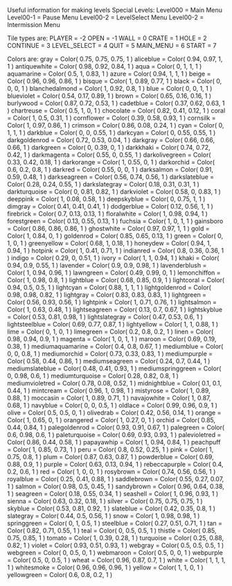 Useful information for making levels
Special Levels:
Level000  = Main Menu
Level00-1 = Pause Menu
Level00-2 = LevelSelect Menu
Level00-2 = Intermission Menu

Tile types are:
    PLAYER          = -2
    OPEN            = -1
    WALL            = 0
    CRATE           = 1 
    HOLE            = 2
    CONTINUE        = 3
    LEVEL_SELECT    = 4
    QUIT            = 5
    MAIN_MENU       = 6 
    START           = 7

Colors are:
    gray = Color( 0.75, 0.75, 0.75, 1 )
    aliceblue = Color( 0.94, 0.97, 1, 1 )
    antiquewhite = Color( 0.98, 0.92, 0.84, 1 )
    aqua = Color( 0, 1, 1, 1 )
    aquamarine = Color( 0.5, 1, 0.83, 1 )
    azure = Color( 0.94, 1, 1, 1 )
    beige = Color( 0.96, 0.96, 0.86, 1 )
    bisque = Color( 1, 0.89, 0.77, 1 )
    black = Color( 0, 0, 0, 1 )
    blanchedalmond = Color( 1, 0.92, 0.8, 1 )
    blue = Color( 0, 0, 1, 1 )
    blueviolet = Color( 0.54, 0.17, 0.89, 1 )
    brown = Color( 0.65, 0.16, 0.16, 1 )
    burlywood = Color( 0.87, 0.72, 0.53, 1 )
    cadetblue = Color( 0.37, 0.62, 0.63, 1 )
    chartreuse = Color( 0.5, 1, 0, 1 )
    chocolate = Color( 0.82, 0.41, 0.12, 1 )
    coral = Color( 1, 0.5, 0.31, 1 )
    cornflower = Color( 0.39, 0.58, 0.93, 1 )
    cornsilk = Color( 1, 0.97, 0.86, 1 )
    crimson = Color( 0.86, 0.08, 0.24, 1 )
    cyan = Color( 0, 1, 1, 1 )
    darkblue = Color( 0, 0, 0.55, 1 )
    darkcyan = Color( 0, 0.55, 0.55, 1 )
    darkgoldenrod = Color( 0.72, 0.53, 0.04, 1 )
    darkgray = Color( 0.66, 0.66, 0.66, 1 )
    darkgreen = Color( 0, 0.39, 0, 1 )
    darkkhaki = Color( 0.74, 0.72, 0.42, 1 )
    darkmagenta = Color( 0.55, 0, 0.55, 1 )
    darkolivegreen = Color( 0.33, 0.42, 0.18, 1 )
    darkorange = Color( 1, 0.55, 0, 1 )
    darkorchid = Color( 0.6, 0.2, 0.8, 1 )
    darkred = Color( 0.55, 0, 0, 1 )
    darksalmon = Color( 0.91, 0.59, 0.48, 1 )
    darkseagreen = Color( 0.56, 0.74, 0.56, 1 )
    darkslateblue = Color( 0.28, 0.24, 0.55, 1 )
    darkslategray = Color( 0.18, 0.31, 0.31, 1 )
    darkturquoise = Color( 0, 0.81, 0.82, 1 )
    darkviolet = Color( 0.58, 0, 0.83, 1 )
    deeppink = Color( 1, 0.08, 0.58, 1 )
    deepskyblue = Color( 0, 0.75, 1, 1 )
    dimgray = Color( 0.41, 0.41, 0.41, 1 )
    dodgerblue = Color( 0.12, 0.56, 1, 1 )
    firebrick = Color( 0.7, 0.13, 0.13, 1 )
    floralwhite = Color( 1, 0.98, 0.94, 1 )
    forestgreen = Color( 0.13, 0.55, 0.13, 1 )
    fuchsia = Color( 1, 0, 1, 1 )
    gainsboro = Color( 0.86, 0.86, 0.86, 1 )
    ghostwhite = Color( 0.97, 0.97, 1, 1 )
    gold = Color( 1, 0.84, 0, 1 )
    goldenrod = Color( 0.85, 0.65, 0.13, 1 )
    green = Color( 0, 1, 0, 1 )
    greenyellow = Color( 0.68, 1, 0.18, 1 )
    honeydew = Color( 0.94, 1, 0.94, 1 )
    hotpink = Color( 1, 0.41, 0.71, 1 )
    indianred = Color( 0.8, 0.36, 0.36, 1 )
    indigo = Color( 0.29, 0, 0.51, 1 )
    ivory = Color( 1, 1, 0.94, 1 )
    khaki = Color( 0.94, 0.9, 0.55, 1 )
    lavender = Color( 0.9, 0.9, 0.98, 1 )
    lavenderblush = Color( 1, 0.94, 0.96, 1 )
    lawngreen = Color( 0.49, 0.99, 0, 1 )
    lemonchiffon = Color( 1, 0.98, 0.8, 1 )
    lightblue = Color( 0.68, 0.85, 0.9, 1 )
    lightcoral = Color( 0.94, 0.5, 0.5, 1 )
    lightcyan = Color( 0.88, 1, 1, 1 )
    lightgoldenrod = Color( 0.98, 0.98, 0.82, 1 )
    lightgray = Color( 0.83, 0.83, 0.83, 1 )
    lightgreen = Color( 0.56, 0.93, 0.56, 1 )
    lightpink = Color( 1, 0.71, 0.76, 1 )
    lightsalmon = Color( 1, 0.63, 0.48, 1 )
    lightseagreen = Color( 0.13, 0.7, 0.67, 1 )
    lightskyblue = Color( 0.53, 0.81, 0.98, 1 )
    lightslategray = Color( 0.47, 0.53, 0.6, 1 )
    lightsteelblue = Color( 0.69, 0.77, 0.87, 1 )
    lightyellow = Color( 1, 1, 0.88, 1 )
    lime = Color( 0, 1, 0, 1 )
    limegreen = Color( 0.2, 0.8, 0.2, 1 )
    linen = Color( 0.98, 0.94, 0.9, 1 )
    magenta = Color( 1, 0, 1, 1 )
    maroon = Color( 0.69, 0.19, 0.38, 1 )
    mediumaquamarine = Color( 0.4, 0.8, 0.67, 1 )
    mediumblue = Color( 0, 0, 0.8, 1 )
    mediumorchid = Color( 0.73, 0.33, 0.83, 1 )
    mediumpurple = Color( 0.58, 0.44, 0.86, 1 )
    mediumseagreen = Color( 0.24, 0.7, 0.44, 1 )
    mediumslateblue = Color( 0.48, 0.41, 0.93, 1 )
    mediumspringgreen = Color( 0, 0.98, 0.6, 1 )
    mediumturquoise = Color( 0.28, 0.82, 0.8, 1 )
    mediumvioletred = Color( 0.78, 0.08, 0.52, 1 )
    midnightblue = Color( 0.1, 0.1, 0.44, 1 )
    mintcream = Color( 0.96, 1, 0.98, 1 )
    mistyrose = Color( 1, 0.89, 0.88, 1 )
    moccasin = Color( 1, 0.89, 0.71, 1 )
    navajowhite = Color( 1, 0.87, 0.68, 1 )
    navyblue = Color( 0, 0, 0.5, 1 )
    oldlace = Color( 0.99, 0.96, 0.9, 1 )
    olive = Color( 0.5, 0.5, 0, 1 )
    olivedrab = Color( 0.42, 0.56, 0.14, 1 )
    orange = Color( 1, 0.65, 0, 1 )
    orangered = Color( 1, 0.27, 0, 1 )
    orchid = Color( 0.85, 0.44, 0.84, 1 )
    palegoldenrod = Color( 0.93, 0.91, 0.67, 1 )
    palegreen = Color( 0.6, 0.98, 0.6, 1 )
    paleturquoise = Color( 0.69, 0.93, 0.93, 1 )
    palevioletred = Color( 0.86, 0.44, 0.58, 1 )
    papayawhip = Color( 1, 0.94, 0.84, 1 )
    peachpuff = Color( 1, 0.85, 0.73, 1 )
    peru = Color( 0.8, 0.52, 0.25, 1 )
    pink = Color( 1, 0.75, 0.8, 1 )
    plum = Color( 0.87, 0.63, 0.87, 1 )
    powderblue = Color( 0.69, 0.88, 0.9, 1 )
    purple = Color( 0.63, 0.13, 0.94, 1 )
    rebeccapurple = Color( 0.4, 0.2, 0.6, 1 )
    red = Color( 1, 0, 0, 1 )
    rosybrown = Color( 0.74, 0.56, 0.56, 1 )
    royalblue = Color( 0.25, 0.41, 0.88, 1 )
    saddlebrown = Color( 0.55, 0.27, 0.07, 1 )
    salmon = Color( 0.98, 0.5, 0.45, 1 )
    sandybrown = Color( 0.96, 0.64, 0.38, 1 )
    seagreen = Color( 0.18, 0.55, 0.34, 1 )
    seashell = Color( 1, 0.96, 0.93, 1 )
    sienna = Color( 0.63, 0.32, 0.18, 1 )
    silver = Color( 0.75, 0.75, 0.75, 1 )
    skyblue = Color( 0.53, 0.81, 0.92, 1 )
    slateblue = Color( 0.42, 0.35, 0.8, 1 )
    slategray = Color( 0.44, 0.5, 0.56, 1 )
    snow = Color( 1, 0.98, 0.98, 1 )
    springgreen = Color( 0, 1, 0.5, 1 )
    steelblue = Color( 0.27, 0.51, 0.71, 1 )
    tan = Color( 0.82, 0.71, 0.55, 1 )
    teal = Color( 0, 0.5, 0.5, 1 )
    thistle = Color( 0.85, 0.75, 0.85, 1 )
    tomato = Color( 1, 0.39, 0.28, 1 )
    turquoise = Color( 0.25, 0.88, 0.82, 1 )
    violet = Color( 0.93, 0.51, 0.93, 1 )
    webgray = Color( 0.5, 0.5, 0.5, 1 )
    webgreen = Color( 0, 0.5, 0, 1 )
    webmaroon = Color( 0.5, 0, 0, 1 )
    webpurple = Color( 0.5, 0, 0.5, 1 )
    wheat = Color( 0.96, 0.87, 0.7, 1 )
    white = Color( 1, 1, 1, 1 )
    whitesmoke = Color( 0.96, 0.96, 0.96, 1 )
    yellow = Color( 1, 1, 0, 1 )
    yellowgreen = Color( 0.6, 0.8, 0.2, 1 )